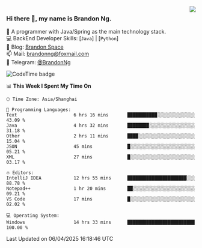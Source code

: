 <img  align="right" src="https://github-readme-stats-brandon0824.vercel.app/api/top-langs/?username=brandon0824&layout=compact">

### Hi there 👋, my name is Brandon Ng.

🌱 A programmer with Java/Spring as the main technology stack.  
💻 BackEnd Developer Skills: [`Java`] | [`Python`]  
📝 Blog: [Brandon Space](https://blog.brandonng.cc)  
📫 Mail: brandonng@foxmail.com  
📰 Telegram: [@BrandonNg](https://t.me/BrandonNg24)  

![CodeTime badge](https://img.shields.io/endpoint?style=flat-square&url=https%3A%2F%2Fapi.codetime.dev%2Fshield%3Fid%3D128%26project%3D%26in%3D604800000)

<!--START_SECTION:waka-->
📊 **This Week I Spent My Time On** 

```text
🕑︎ Time Zone: Asia/Shanghai

💬 Programming Languages: 
Text                     6 hrs 16 mins       ███████████░░░░░░░░░░░░░░   43.09 % 
Java                     4 hrs 32 mins       ████████░░░░░░░░░░░░░░░░░   31.18 % 
Other                    2 hrs 11 mins       ████░░░░░░░░░░░░░░░░░░░░░   15.04 % 
JSON                     45 mins             █░░░░░░░░░░░░░░░░░░░░░░░░   05.21 % 
XML                      27 mins             █░░░░░░░░░░░░░░░░░░░░░░░░   03.17 % 

🔥 Editors: 
IntelliJ IDEA            12 hrs 55 mins      ██████████████████████░░░   88.78 % 
Notepad++                1 hr 20 mins        ██░░░░░░░░░░░░░░░░░░░░░░░   09.21 % 
VS Code                  17 mins             █░░░░░░░░░░░░░░░░░░░░░░░░   02.02 % 

💻 Operating System: 
Windows                  14 hrs 33 mins      █████████████████████████   100.00 % 
```


 Last Updated on 06/04/2025 16:18:46 UTC
<!--END_SECTION:waka-->
